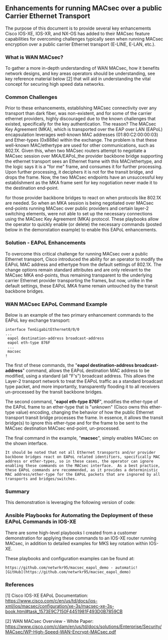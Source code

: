 ## Enhancements for running MACsec over a public Carrier Ethernet Transport

The purpose of this document is to provide several key enhancements Cisco IOS-XE, IOS-XR, and NX-OS has added to their MACsec feature capabilities for overcoming challenges typically seen when running MACsec encryption over a public carrier Ethernet transport (E-LINE, E-LAN, etc.).

### What is WAN MACsec?

To gather a more in-depth understanding of WAN MACsec, how it benefits network designs, and key areas operators should be understanding, see key reference material below [2] that will aid in understanding the vital concept for securing high speed data networks.

### Common Challenges

Prior to these enhancements, establishing MACsec connectivity over any transport than dark fiber, was non-existent, and for some of the carrier ethernet providers, highly discouraged due to the known challenges that existed, specifically for the key authentication.  The reason?  The MACsec Key Agreement (MKA), which is transported over the EAP over LAN (EAPoL) encapsulation leverages well-known MAC addresses (01:80:C2:00:00:03) and Ether-types (0x888e) within the exchange.  The problem is that these well-known MAC/ethertype are used for other communications, such as 802.1X.  Given this, when two MACsec routers attempt to negotiate a MACsec session over MKA/EAPoL,the provider backbone bridge supporting the ethernet transport sees an Ethernet frame with this MAC/ethertype, and the logic says it is a "for me" frame, and consumes it for further processing.  Upon further processing, it deciphers it is not for the transit bridge, and drops the frame.  Now, the two MACsec endpoints have an unsuccessful key establishment as the MKA frame sent for key nogotiation never made it to the destination end-point.

for those provider backbone bridges to react on when protocols like 802.1X are needed.  So when an MKA session is being negotiated over     MACsec end-points running MACsec over public providers and certain layer-2 switching elements, were not able to set up the necessary connections using the MACsec Key Agreement (MKA) protocol.  These playbooks allow the operator to quickly enable (or delete) the necessary commands (posted below in the demonstation example) to enable this EAPoL enhancements. 


### Solution - EAPoL Enhancements

To overcome this critical challenge for running MACsec over a public Ethernet transport, Cisco introduced the ability for an operator to modify the EAPoL MAC address and ethertype from the default settings of 802.1X.  The change options remain standard attributes and are only relevant to the MACsec MKA end-points, thus remaining transparent to the underlying carrier Ethernet provider transporting the frames, but now, unlike in the default settings, these EAPoL MKA frame remain untouched by the transit backbone bridges.


### WAN MACsec EAPoL Command Example

Below is an example of the two primary enhancement commands to the EAPoL key exchange transport:

```
interface TenGigabitEthernet0/0/0
...
 eapol destination-address broadcast-address
 eapol eth-type 876F
 ...
 macsec
!
```
The first of these commands, the "**eapol destination-address broadcast-address**" command, allows the EAPoL destination MAC address to be modified, using a standard (all "F's") broadcast address.  This allows the Layer-2 transport network to treat the EAPoL traffic as a standard broadcast type packet, and more importantly, transparently flooding it to all receivers un-processed by the transit backbone bridges. 

The second command, "**eapol eth-type 876F**", modifies the ether-type of the EAPoL frame to an ether-type that is "unknown" (Cisco owns this ether-type value) encoding, changing the behavior of how the public Ethernet transport transit bridge processes the frame.  In essence, it allows the transit bridge(s) to ignore this ether-type and for the frame to be sent to the MACsec destination MACsec end-point, un-processed.

The final command in the example, "**macsec**", simply enables MACsec on the shown interface.
```
It should be noted that not all Ethernet transports and/or provider backbone bridges react on EAPoL related identifiers, specifically MAC address or ether-types, so in these cases, the operator can ignore enabling these commands on the MACsec interface.  As a best practice, these EAPoL commands are recommended, as it provides a deterministic MAC address/ether-type for the EAPoL packets that are ingnored by all transports and bridges/switches.
```

### Summary

This demonstration is leveraging the following version of code:


### Ansible Playbooks for Automating the Deployment of these EAPoL Commands in IOS-XE

There are some high-level playbooks I created from a customer demonstration for applying these commands to an IOS-XE router running MACsec, in addition to detailed examples for MKS key rotation within IOS-XE.

These playbooks and configuration examples can be found at:
```
https://github.com/netwrkr95/macsec_eapol_demo - automatic!
[GitHub](https://github.com/netwrkr95/macsec_eapol_demo)
```

### References

[1] Cisco IOS-XE EAPoL Documentation: https://www.cisco.com/c/en/us/td/docs/ios-xml/ios/macsec/configuration/xe-3s/macsec-xe-3s-book.html#task_1573E9C7150F4451981F493D0B7859CB

[2] WAN MACsec Overview - White Paper:  https://www.cisco.com/c/dam/en/us/td/docs/solutions/Enterprise/Security/MACsec/WP-High-Speed-WAN-Encrypt-MACsec.pdf 




